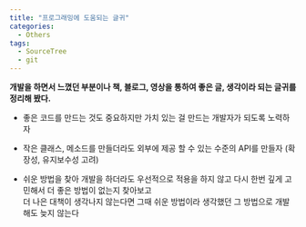 ```yaml
---
title: "프로그래밍에 도움되는 글귀"
categories:
  - Others
tags:
  - SourceTree
  - git
---
```


**개발을 하면서 느꼈던 부분이나 책, 블로그, 영상을 통하여 좋은 글, 생각이라 되는 글귀를 정리해 봤다.**

- 좋은 코드를 만드는 것도 중요하지만 가치 있는 걸 만드는 개발자가 되도록 노력하자

- 작은 클래스, 메소드를 만들더라도 외부에 제공 할 수 있는 수준의 API를 만들자 (확장성, 유지보수성 고려)

- 쉬운 방법을 찾아 개발을 하더라도 우선적으로 적용을 하지 않고 다시 한번 깊게 고민해서 더 좋은 방법이 없는지 찾아보고</br>
  더 나은 대책이 생각나지 않는다면 그때 쉬운 방법이라 생각했던 그 방법으로 개발해도 늦지 않는다
